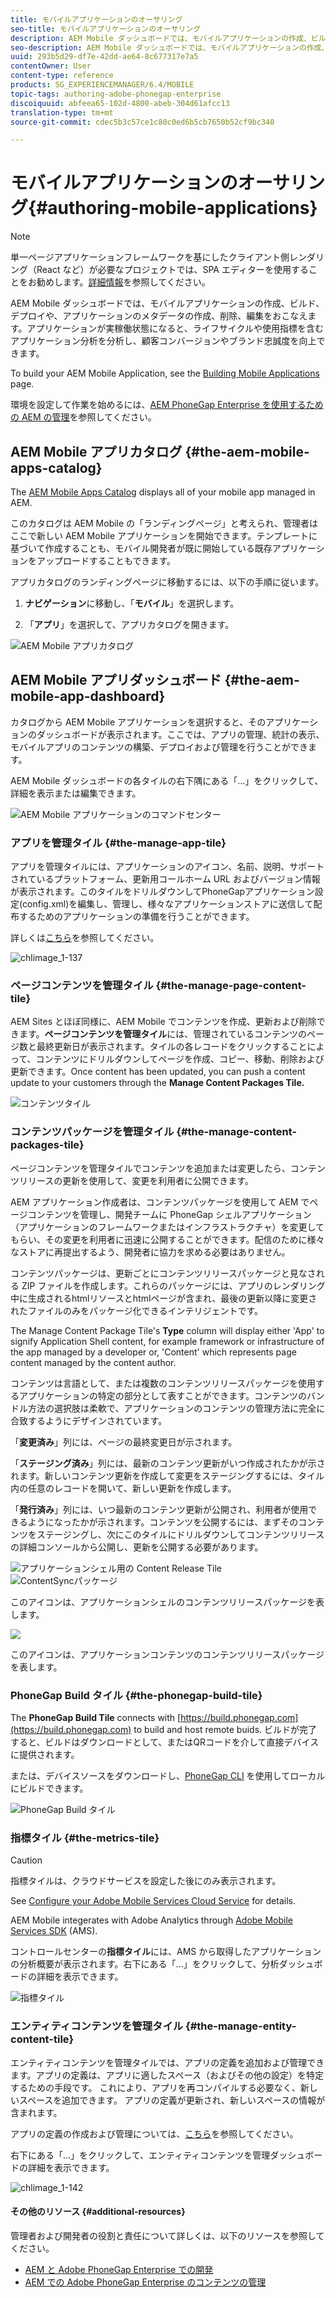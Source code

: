 ```yaml
---
title: モバイルアプリケーションのオーサリング
seo-title: モバイルアプリケーションのオーサリング
description: AEM Mobile ダッシュボードでは、モバイルアプリケーションの作成、ビルド、デプロイや、アプリケーションのメタデータの作成、削除、編集をおこなえます。このページでは、この機能について詳しく見ていきます。
seo-description: AEM Mobile ダッシュボードでは、モバイルアプリケーションの作成、ビルド、デプロイや、アプリケーションのメタデータの作成、削除、編集をおこなえます。このページでは、この機能について詳しく見ていきます。
uuid: 293b5d29-df7e-42dd-ae64-8c677317e7a5
contentOwner: User
content-type: reference
products: SG_EXPERIENCEMANAGER/6.4/MOBILE
topic-tags: authoring-adobe-phonegap-enterprise
discoiquuid: abfeea65-102d-4800-abeb-304d61afcc13
translation-type: tm+mt
source-git-commit: cdec5b3c57ce1c80c0ed6b5cb7650b52cf9bc340

---
```



# モバイルアプリケーションのオーサリング{#authoring-mobile-applications}

>[!NOTE]
>
>単一ページアプリケーションフレームワークを基にしたクライアント側レンダリング（React など）が必要なプロジェクトでは、SPA エディターを使用することをお勧めします。[詳細情報](/help/sites-developing/spa-overview.md)を参照してください。

AEM Mobile ダッシュボードでは、モバイルアプリケーションの作成、ビルド、デプロイや、アプリケーションのメタデータの作成、削除、編集をおこなえます。アプリケーションが実稼働状態になると、ライフサイクルや使用指標を含むアプリケーション分析を分析し、顧客コンバージョンやブランド忠誠度を向上できます。

To build your AEM Mobile Application, see the [Building Mobile Applications](/help/mobile/building-app-mobile-phonegap.md) page.

環境を設定して作業を始めるには、[AEM PhoneGap Enterprise を使用するための AEM の管理](/help/mobile/administer-phonegap.md)を参照してください。

## AEM Mobile アプリカタログ {#the-aem-mobile-apps-catalog}

The [AEM Mobile Apps Catalog](http://localhost:4502/aem/apps.html/content/phonegap) displays all of your mobile app managed in AEM.

このカタログは AEM Mobile の「ランディングページ」と考えられ、管理者はここで新しい AEM Mobile アプリケーションを開始できます。テンプレートに基づいて作成することも、モバイル開発者が既に開始している既存アプリケーションをアップロードすることもできます。

アプリカタログのランディングページに移動するには、以下の手順に従います。

1. **ナビゲーション**&#x200B;に移動し、「**モバイル**」を選択します。

1. 「**アプリ**」を選択して、アプリカタログを開きます。

![AEM Mobile アプリカタログ](assets/chlimage_1-135.png)

## AEM Mobile アプリダッシュボード {#the-aem-mobile-app-dashboard}

カタログから AEM Mobile アプリケーションを選択すると、そのアプリケーションのダッシュボードが表示されます。ここでは、アプリの管理、統計の表示、モバイルアプリのコンテンツの構築、デプロイおよび管理を行うことができます。

AEM Mobile ダッシュボードの各タイルの右下隅にある「...」をクリックして、詳細を表示または編集できます。

![AEM Mobile アプリケーションのコマンドセンター](assets/chlimage_1-136.png)

### アプリを管理タイル {#the-manage-app-tile}

アプリを管理タイルには、アプリケーションのアイコン、名前、説明、サポートされているプラットフォーム、更新用コールホーム URL およびバージョン情報が表示されます。このタイルをドリルダウンしてPhoneGapアプリケーション設定(config.xml)を編集し、管理し、様々なアプリケーションストアに送信して配布するためのアプリケーションの準備を行うことができます。

詳しくは[こちら](/help/mobile/phonegap-app-details-tile.md)を参照してください。

![chlimage_1-137](assets/chlimage_1-137.png)

### ページコンテンツを管理タイル {#the-manage-page-content-tile}

AEM Sites とほぼ同様に、AEM Mobile でコンテンツを作成、更新および削除できます。**ページコンテンツを管理タイル**&#x200B;には、管理されているコンテンツのページ数と最終更新日が表示されます。タイルの各レコードをクリックすることによって、コンテンツにドリルダウンしてページを作成、コピー、移動、削除および更新できます。Once content has been updated, you can push a content update to your customers through the **Manage Content Packages Tile.**

![コンテンツタイル](assets/chlimage_1-138.png)

### コンテンツパッケージを管理タイル {#the-manage-content-packages-tile}

ページコンテンツを管理タイルでコンテンツを追加または変更したら、コンテンツリリースの更新を使用して、変更を利用者に公開できます。

AEM アプリケーション作成者は、コンテンツパッケージを使用して AEM でページコンテンツを管理し、開発チームに PhoneGap シェルアプリケーション（アプリケーションのフレームワークまたはインフラストラクチャ）を変更してもらい、その変更を利用者に迅速に公開することができます。配信のために様々なストアに再提出するよう、開発者に協力を求める必要はありません。

コンテンツパッケージは、更新ごとにコンテンツリリースパッケージと見なされる ZIP ファイルを作成します。これらのパッケージには、アプリのレンダリング中に生成されるhtmlリソースとhtmlページが含まれ、最後の更新以降に変更されたファイルのみをパッケージ化できるインテリジェントです。

The Manage Content Package Tile&#39;s **Type** column will display either &#39;App&#39; to signify Application Shell content, for example framework or infrastructure of the app managed by a developer or, &#39;Content&#39; which represents page content managed by the content author.

コンテンツは言語として、または複数のコンテンツリリースパッケージを使用するアプリケーションの特定の部分として表すことができます。コンテンツのバンドル方法の選択肢は柔軟で、アプリケーションのコンテンツの管理方法に完全に合致するようにデザインされています。

「**変更済み**」列には、ページの最終変更日が示されます。

「**ステージング済み**」列には、最新のコンテンツ更新がいつ作成されたかが示されます。新しいコンテンツ更新を作成して変更をステージングするには、タイル内の任意のレコードを開いて、新しい更新を作成します。

「**発行済み**」列には、いつ最新のコンテンツ更新が公開され、利用者が使用できるようになったかが示されます。コンテンツを公開するには、まずそのコンテンツをステージングし、次にこのタイルにドリルダウンしてコンテンツリリースの詳細コンソールから公開し、更新を公開する必要があります。

![アプリケーションシェル用の](assets/chlimage_1-139.png) Content Release Tile ![ContentSyncパッケージ](do-not-localize/chlimage_1-5.png)

このアイコンは、アプリケーションシェルのコンテンツリリースパッケージを表します。

![](do-not-localize/chlimage_1-6.png)

このアイコンは、アプリケーションコンテンツのコンテンツリリースパッケージを表します。

### PhoneGap Build タイル {#the-phonegap-build-tile}

The **PhoneGap Build Tile** connects with [https://build.phonegap.com](https://build.phonegap.com) to build and host remote buids. ビルドが完了すると、ビルドはダウンロードとして、またはQRコードを介して直接デバイスに提供されます。

または、デバイスソースをダウンロードし、[PhoneGap CLI](https://docs.phonegap.com/en/3.5.0/guide_cli_index.md.html) を使用してローカルにビルドできます。

![PhoneGap Build タイル](assets/chlimage_1-140.png)

### 指標タイル {#the-metrics-tile}

>[!CAUTION]
>
>指標タイルは、クラウドサービスを設定した後にのみ表示されます。
>
>See [Configure your Adobe Mobile Services Cloud Service](/help/mobile/configure-adobe-mobile-cloud-service.md) for details.

AEM Mobile integerates with Adobe Analytics through [Adobe Mobile Services SDK](https://www.adobe.com/ca/solutions/digital-marketing/mobile-services/app-sdk.html) (AMS).

コントロールセンターの&#x200B;**指標タイル**&#x200B;には、AMS から取得したアプリケーションの分析概要が表示されます。右下にある「...」をクリックして、分析ダッシュボードの詳細を表示できます。

![指標タイル](assets/chlimage_1-141.png)

### エンティティコンテンツを管理タイル {#the-manage-entity-content-tile}

エンティティコンテンツを管理タイルでは、アプリの定義を追加および管理できます。アプリの定義は、アプリに適したスペース（およびその他の設定）を特定するための手段です。 これにより、アプリを再コンパイルする必要なく、新しいスペースを追加できます。 アプリの定義が更新され、新しいスペースの情報が含まれます。

アプリの定義の作成および管理については、[こちら](/help/mobile/phonegap-app-definitions.md)を参照してください。

右下にある「...」をクリックして、エンティティコンテンツを管理ダッシュボードの詳細を表示できます。

![chlimage_1-142](assets/chlimage_1-142.png)

#### その他のリソース {#additional-resources}

管理者および開発者の役割と責任について詳しくは、以下のリソースを参照してください。

* [AEM と Adobe PhoneGap Enterprise での開発](/help/mobile/developing-in-phonegap.md)
* [AEM での Adobe PhoneGap Enterprise のコンテンツの管理](/help/mobile/administer-phonegap.md)

